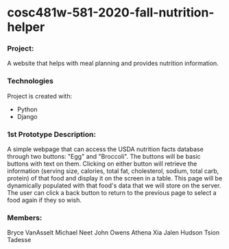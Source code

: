 # cosc481w-581-2020-fall-nutrition-helper

### Project:
A website that helps with meal planning and provides nutrition information.


### Technologies 
Project is created with:
* Python
* Django

### 1st Prototype Description:
A simple webpage that can access the USDA nutrition facts database through two buttons: "Egg" and "Broccoli". The buttons will be basic buttons with text on them. Clicking on either button will retrieve the information (serving size, calories, total fat, cholesterol, sodium, total carb, protein) of that food and display it on the screen in a table. This page will be dynamically populated with that food's data that we will store on the server. The user can click a back button to return to the previous page to select a food again if they so wish.


### Members:
Bryce VanAsselt
Michael Neet
John Owens
Athena Xia
Jalen Hudson
Tsion Tadesse
